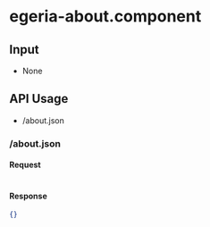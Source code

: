 # egeria-about.component

## Input
- None

## API Usage
- /about.json

### /about.json
#### Request
```js

```

#### Response
```json
{}
```